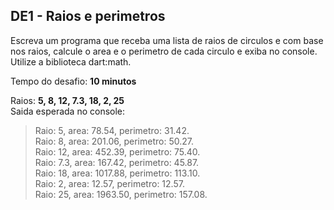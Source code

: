 ## DE1 - Raios e perimetros

Escreva um programa que receba uma lista de raios de circulos e com base nos raios, calcule o area e o perimetro de cada
circulo e exiba no console. Utilize a biblioteca dart:math.

Tempo do desafio: __10 minutos__

Raios: __5, 8, 12, 7.3, 18, 2, 25__  
Saida esperada no console:
> Raio: 5, area: 78.54, perimetro: 31.42.  
> Raio: 8, area: 201.06, perimetro: 50.27.  
> Raio: 12, area: 452.39, perimetro: 75.40.  
> Raio: 7.3, area: 167.42, perimetro: 45.87.  
> Raio: 18, area: 1017.88, perimetro: 113.10.  
> Raio: 2, area: 12.57, perimetro: 12.57.  
> Raio: 25, area: 1963.50, perimetro: 157.08.  